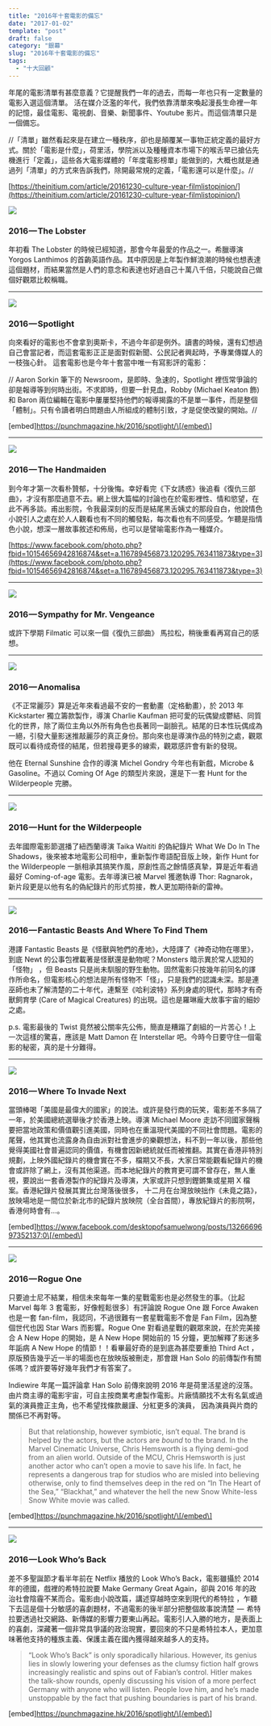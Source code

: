 ```yaml
---
title: "2016年十套電影的備忘"
date: "2017-01-02"
template: "post"
draft: false
category: "銀幕"
slug: "2016年十套電影的備忘"
tags:
  - "十大回顧"
---
```


年尾的電影清單有甚麼意義？它提醒我們一年的過去，而每一年也只有一定數量的電影入選這個清單。 活在媒介泛濫的年代，我們依靠清單來喚起漫長生命裡一年的記憶，最佳電影、電視劇、音樂、新聞事件、Youtube 影片。而這個清單只是一個備忘。

//「清單」雖然看起來是在建立一種秩序，卻也是顛覆某一事物正統定義的最好方式。關於「電影是什麼」，荷里活，學院派以及種種資本市場下的喉舌早已搶佔先機進行「定義」，這些各大電影媒體的「年度電影榜單」能做到的，大概也就是通過列「清單」的方式來告訴我們，除開最常規的定義，「電影還可以是什麼」。//

[https://theinitium.com/article/20161230-culture-year-filmlistopinion/](https://theinitium.com/article/20161230-culture-year-filmlistopinion/)

![](media/8ecdd-1onv7djqqvqbzlkt7knw1sg.jpeg)

### 2016 — The Lobster

年初看 The Lobster 的時候已經知道，那會今年最愛的作品之一。希臘導演 Yorgos Lanthimos 的首齣英語作品。其中原因是上年製作鮮浪潮的時候也想表達這個題材，而結果當然是人們的意念和表達也好過自己十萬八千倍，只能說自己做個好觀眾比較稱職。

---

![](media/51191-1om06eszdo-b_lpi_kqo_2w.jpeg)

### 2016 — Spotlight

向來看好的電影也不會拿到奧斯卡，不過今年卻是例外。讀書的時候，還有幻想過自己會當記者，而這套電影正正是面對假新聞、公民記者興起時，予專業傳媒人的一枝強心針。 這套電影也是今年十套當中唯一有寫影評的電影：

// Aaron Sorkin 筆下的 Newsroom，是即時、急速的，Spotlight 裡恆常爭論的卻是報導等到何時出街。不求即時，但要一針見血，Robby (Michael Keaton 飾) 和 Baron 兩位編輯在電影中屢屢堅持他們的報導揭露的不是單一事件，而是整個「體制」。只有令讀者明白問題由人所組成的體制引致，才是促使改變的開始。//

\[embed\]https://punchmagazine.hk/2016/spotlight/\[/embed\]

---

![](media/c5c09-18l149s-a09sswied7tuwda.jpeg)

### 2016 — The Handmaiden

到今年才第一次看朴贊郁，十分後悔。幸好看完《下女誘惑》後追看《復仇三部曲》，才沒有那麼過意不去。網上很大篇幅的討論也在於電影裡性、情和慾望，在此不再多談。甫出影院，令我最深刻的反而是結尾黑舌姨丈的那段自白，他說情色小說引人之處在於人人觀看也有不同的觸發點，每次看也有不同感受。乍聽是指情色小說，想深一層故事敘述和佈局，也可以是譬喻電影作為一種媒介。

[https://www.facebook.com/photo.php?fbid=10154656942816874&set=a.116789456873.120295.763411873&type=3](https://www.facebook.com/photo.php?fbid=10154656942816874&set=a.116789456873.120295.763411873&type=3)

---

![](media/0c3f0-1nnrdqfwccxyr-iu_yhsxug.jpeg)

### 2016 — Sympathy for Mr. Vengeance

或許下學期 Filmatic 可以來一個《復仇三部曲》 馬拉松，稍後重看再寫自己的感想。

---

![](media/a16e8-1a9xkdfarwrv62gzzj3njmw.jpeg)

### 2016 — Anomalisa

《不正常麗莎》算是近年來看過最不安的一套動畫（定格動畫），於 2013 年 Kickstarter 獨立籌款製作，導演 Charlie Kaufman 把可愛的玩偶變成鬱結、同質化的世界，除了兩位主角以外所有角色也長著同一副臉孔。結尾的日本性玩偶成為一絕，引發大量影迷推敲麗莎的真正身份。那向來也是導演作品的特別之處，觀眾既可以看待成奇怪的結尾，但若搜尋更多的線索，觀眾感許會有新的發現。

他在 Eternal Sunshine 合作的導演 Michel Gondry 今年也有新戲，Microbe & Gasoline。不過以 Coming Of Age 的類型片來說，還是下一套 Hunt for the Wilderpeople 完勝。

---

![](media/f6bf2-1frnbtg02gsi90cun08h56w.jpeg)

### **2016 — Hunt for the Wilderpeople**

去年國際電影節選播了紐西蘭導演 Taika Waititi 的偽紀錄片 What We Do In The Shadows，後來被本地電影公司相中，重新製作粵語配音版上映，新作 Hunt for the Wilderpeople 一脈相承其搞笑作風，原創性高之餘情感真摯，算是近年看過最好 Coming-of-age 電影。去年導演已被 Marvel 獲邀執導 Thor: Ragnarok，新片段更是以他有名的偽紀錄片的形式剪接，教人更加期待新的雷神。

---

![](media/02bb3-1y81eqlkv5jby0yoe8fjujw.jpeg)

### 2016 — Fantastic Beasts And Where To Find Them

港譯 Fantastic Beasts 是《怪獸與牠們的產地》，大陸譯了《神奇动物在哪里》，到底 Newt 的公事包裡載著是怪獸還是動物呢？Monsters 暗示異於常人認知的「怪物」 ，但 Beasts 只是尚未馴服的野生動物。固然電影只按幾年前同名的譯作所命名，但電影核心的想法是所有怪物不「怪」，只是我們的認識未深。那是連巫師也未了解清楚的二十年代，連繫至《哈利波特》系列身處的現代，那時才有奇獸飼育學 (Care of Magical Creatures) 的出現。這也是羅琳龐大故事宇宙的細妙之處。

p.s. 電影最後的 Twist 竟然被公關率先公佈，簡直是糟蹋了劇組的一片苦心！上一次這樣的驚喜，應該是 Matt Damon 在 Interstellar 吧。今時今日要守住一個電影的秘密，真的是十分難得。

---

![](media/0a5b6-1f7opavnf9ze2plbr5n-wpa.jpeg)

### **2016 — Where To Invade Next**

當頭棒喝「美國是最偉大的國家」的說法。或許是發行商的玩笑，電影差不多隔了一年，於美國總統選舉後才於香港上映。導演 Michael Moore 走訪不同國家聲稱要把當地政策和價值觀引進美國，同時也在重溫現代美國的不同社會問題。電影的尾聲，他其實也流露身為自由派對社會進步的樂觀想法，料不到一年以後，那些他覺得美國社會普遍認同的價值，有機會因新總統就任而被推翻。其實在香港非特別規劃，上映外國紀錄片的機會實在不多，檔期又不長，大家日常能觀看紀錄片的機會或許除了網上，沒有其他渠道。而本地紀錄片的教育更可謂不曾存在，無人重視，要說出一套香港製作的紀錄片及導演，大家或許只想到鏗鏘集或星期 X 檔案。香港紀錄片發展其實比台灣落後很多， 十二月在台灣放映拙作《未竟之路》，放映場地是一間位於新北市的紀錄片放映院（全台首間），專放紀錄片的影院啊，香港何時會有…。

\[embed\]https://www.facebook.com/desktopofsamuelwong/posts/1326669697352137:0\[/embed\]

---

![](media/0c020-1-tfiermjwryjvzgfdvt7mw.jpeg)

### 2016 — Rogue One

只要迪士尼不結業，相信未來每年一集的星戰電影也是必然發生的事。（比起 Marvel 每年 3 套電影，好像輕鬆很多〕有評論說 Rogue One 跟 Force Awaken 也是一套 fan-film，我認同，不過很難有一套星戰電影不會是 Fan Film，因為整個世代也因 Star Wars 而影響。Rogue One 對看過星戰的觀眾來說，在於完美接合 A New Hope 的開始，是 A New Hope 開始前的 15 分鐘，更加解釋了影迷多年詬病 A New Hope 的情節！！看畢最好奇的是到底為甚麼要重拍 Third Act ，原版預告幾乎近一半的場面也在放映版被刪走，那會跟 Han Solo 的前傳製作有關係嗎？或許要等好幾年我們才有答案了。

Indiewire 年尾一篇評論拿 Han Solo 前傳來說明 2016 年是荷里活星途的沒落。由片商主導的電影宇宙，可自主按商業考慮製作電影。片廠情願找不太有名氣或過氣的演員擔正主角，也不希望找條款嚴謹、分紅更多的演員， 因為演員與片商的關係已不再對等。

> But that relationship, however symbiotic, isn’t equal. The brand is helped by the actors, but the actors are _bound_ to the brand. In the Marvel Cinematic Universe, Chris Hemsworth is a flying demi-god from an alien world. Outside of the MCU, Chris Hemsworth is just another actor who can’t open a movie to save his life. In fact, he represents a dangerous trap for studios who are misled into believing otherwise, only to find themselves deep in the red on “In The Heart of the Sea,” “Blackhat,” and whatever the hell the new Snow White-less Snow White movie was called.

\[embed\]https://punchmagazine.hk/2016/spotlight/\[/embed\]

---

![](media/bcfa9-1ehu94p3ranu_a3mdvv-lgg.jpeg)

### 2016 — Look Who’s Back

差不多聖誕節才看半年前在 Netflix 播放的 Look Who’s Back，電影雖攝於 2014 年的德國，戲裡的希特拉說要 Make Germany Great Again，卻與 2016 年的政治社會陰霾不某而合。電影由小說改篇，講述穿越時空來到現代的希特拉 ，乍聽下去這是個十分敏感的喜劇題材，不過電影的後半部分把整個故事說清楚  —  希特拉要透過社交網路、新傳媒的影響力要東山再起。電影引人入勝的地方，是表面上的喜劇，深藏著一個非常具爭議的政治現實，要回來的不只是希特拉本人，更加意味著他支持的種族主義、保護主義在國內獲得越來越多人的支持。

> “Look Who’s Back” is only sporadically hilarious. However, its genius lies in slowly lowering your defenses as the clumsy fiction half grows increasingly realistic and spins out of Fabian’s control. Hitler makes the talk-show rounds, openly discussing his vision of a more perfect Germany with anyone who will listen. People love him, and he’s made unstoppable by the fact that pushing boundaries is part of his brand.

\[embed\]https://punchmagazine.hk/2016/spotlight/\[/embed\]

